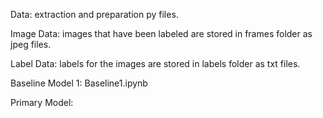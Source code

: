 Data: extraction and preparation py files.

Image Data: images that have been labeled are stored in frames folder as jpeg files.

Label Data: labels for the images are stored in labels folder as txt files.

Baseline Model 1: Baseline1.ipynb

Primary Model:
